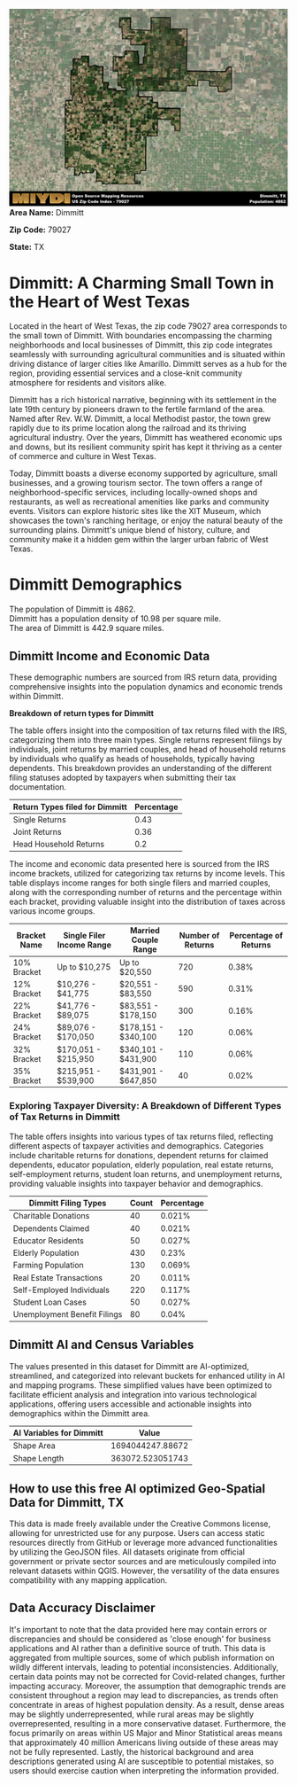 ![Image Alt Text](../_images/79027.png)
**Area Name:** Dimmitt

**Zip Code:** 79027

**State:** TX


# Dimmitt: A Charming Small Town in the Heart of West Texas

Located in the heart of West Texas, the zip code 79027 area corresponds to the small town of Dimmitt. With boundaries encompassing the charming neighborhoods and local businesses of Dimmitt, this zip code integrates seamlessly with surrounding agricultural communities and is situated within driving distance of larger cities like Amarillo. Dimmitt serves as a hub for the region, providing essential services and a close-knit community atmosphere for residents and visitors alike.

Dimmitt has a rich historical narrative, beginning with its settlement in the late 19th century by pioneers drawn to the fertile farmland of the area. Named after Rev. W.W. Dimmitt, a local Methodist pastor, the town grew rapidly due to its prime location along the railroad and its thriving agricultural industry. Over the years, Dimmitt has weathered economic ups and downs, but its resilient community spirit has kept it thriving as a center of commerce and culture in West Texas.

Today, Dimmitt boasts a diverse economy supported by agriculture, small businesses, and a growing tourism sector. The town offers a range of neighborhood-specific services, including locally-owned shops and restaurants, as well as recreational amenities like parks and community events. Visitors can explore historic sites like the XIT Museum, which showcases the town's ranching heritage, or enjoy the natural beauty of the surrounding plains. Dimmitt's unique blend of history, culture, and community make it a hidden gem within the larger urban fabric of West Texas.

# Dimmitt Demographics

The population of Dimmitt is 4862.  
Dimmitt has a population density of 10.98 per square mile.  
The area of Dimmitt is 442.9 square miles.  

## Dimmitt Income and Economic Data

These demographic numbers are sourced from IRS return data, providing comprehensive insights into the population dynamics and economic trends within Dimmitt.

**Breakdown of return types for Dimmitt**

The table offers insight into the composition of tax returns filed with the IRS, categorizing them into three main types. Single returns represent filings by individuals, joint returns by married couples, and head of household returns by individuals who qualify as heads of households, typically having dependents. This breakdown provides an understanding of the different filing statuses adopted by taxpayers when submitting their tax documentation.

| Return Types filed for Dimmitt                              | Percentage          |
|----------------------------------------------------------|---------------------|
| Single Returns                                            | 0.43 |
| Joint Returns                                             | 0.36 |
| Head Household Returns                                    | 0.2 |

The income and economic data presented here is sourced from the IRS income brackets, utilized for categorizing tax returns by income levels. This table displays income ranges for both single filers and married couples, along with the corresponding number of returns and the percentage within each bracket, providing valuable insight into the distribution of taxes across various income groups.

| Bracket Name       | Single Filer Income Range | Married Couple Range | Number of Returns | Percentage of Returns |
|--------------------|----------------------------|----------------------|-------------------|-----------------------|
| 10% Bracket        | Up to $10,275              | Up to $20,550        | 720 | 0.38% |
| 12% Bracket        | $10,276 - $41,775          | $20,551 - $83,550    | 590 | 0.31% |
| 22% Bracket        | $41,776 - $89,075          | $83,551 - $178,150   | 300 | 0.16% |
| 24% Bracket        | $89,076 - $170,050         | $178,151 - $340,100  | 120 | 0.06% |
| 32% Bracket        | $170,051 - $215,950        | $340,101 - $431,900  | 110 | 0.06% |
| 35% Bracket        | $215,951 - $539,900        | $431,901 - $647,850  | 40 | 0.02% |

### Exploring Taxpayer Diversity: A Breakdown of Different Types of Tax Returns in Dimmitt

The table offers insights into various types of tax returns filed, reflecting different aspects of taxpayer activities and demographics. Categories include charitable returns for donations, dependent returns for claimed dependents, educator population, elderly population, real estate returns, self-employment returns, student loan returns, and unemployment returns, providing valuable insights into taxpayer behavior and demographics.

| Dimmitt Filing Types                    | Count | Percentage |
|--------------------------------------|-------|------------|
| Charitable Donations                 | 40 | 0.021% |
| Dependents Claimed                   | 40 | 0.021% |
| Educator Residents                   | 50 | 0.027% |
| Elderly Population                   | 430 | 0.23% |
| Farming Population                   | 130 | 0.069% |
| Real Estate Transactions             | 20 | 0.011% |
| Self-Employed Individuals            | 220 | 0.117% |
| Student Loan Cases                   | 50 | 0.027% |
| Unemployment Benefit Filings         | 80 | 0.04% |

## Dimmitt AI and Census Variables

The values presented in this dataset for Dimmitt are AI-optimized, streamlined, and categorized into relevant buckets for enhanced utility in AI and mapping programs. These simplified values have been optimized to facilitate efficient analysis and integration into various technological applications, offering users accessible and actionable insights into demographics within the Dimmitt area.

| AI Variables for Dimmitt | Value |
|-------------|-------|
| Shape Area | 1694044247.88672 |
| Shape Length | 363072.523051743 |

## How to use this free AI optimized Geo-Spatial Data for Dimmitt, TX

This data is made freely available under the Creative Commons license, allowing for unrestricted use for any purpose. Users can access static resources directly from GitHub or leverage more advanced functionalities by utilizing the GeoJSON files. All datasets originate from official government or private sector sources and are meticulously compiled into relevant datasets within QGIS. However, the versatility of the data ensures compatibility with any mapping application.

## Data Accuracy Disclaimer
It's important to note that the data provided here may contain errors or discrepancies and should be considered as 'close enough' for business applications and AI rather than a definitive source of truth. This data is aggregated from multiple sources, some of which publish information on wildly different intervals, leading to potential inconsistencies. Additionally, certain data points may not be corrected for Covid-related changes, further impacting accuracy. Moreover, the assumption that demographic trends are consistent throughout a region may lead to discrepancies, as trends often concentrate in areas of highest population density. As a result, dense areas may be slightly underrepresented, while rural areas may be slightly overrepresented, resulting in a more conservative dataset. Furthermore, the focus primarily on areas within US Major and Minor Statistical areas means that approximately 40 million Americans living outside of these areas may not be fully represented. Lastly, the historical background and area descriptions generated using AI are susceptible to potential mistakes, so users should exercise caution when interpreting the information provided.

